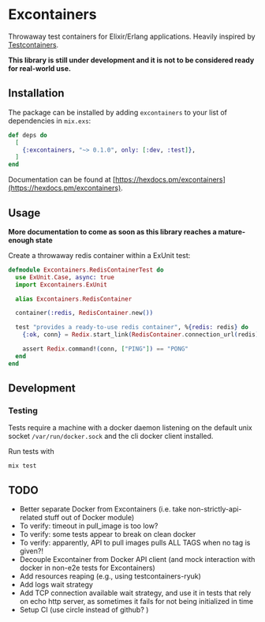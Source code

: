 # Excontainers

Throwaway test containers for Elixir/Erlang applications.
Heavily inspired by [Testcontainers](https://www.testcontainers.org/).

**This library is still under development and it is not to be considered ready for real-world use.**

## Installation

The package can be installed by adding `excontainers` to your list of dependencies in `mix.exs`:

```elixir
def deps do
  [
    {:excontainers, "~> 0.1.0", only: [:dev, :test]},
  ]
end
```

Documentation can be found at [https://hexdocs.pm/excontainers](https://hexdocs.pm/excontainers).

## Usage

**More documentation to come as soon as this library reaches a mature-enough state**

Create a throwaway redis container within a ExUnit test:

``` elixir
defmodule Excontainers.RedisContainerTest do
  use ExUnit.Case, async: true
  import Excontainers.ExUnit

  alias Excontainers.RedisContainer

  container(:redis, RedisContainer.new())

  test "provides a ready-to-use redis container", %{redis: redis} do
    {:ok, conn} = Redix.start_link(RedisContainer.connection_url(redis))

    assert Redix.command!(conn, ["PING"]) == "PONG"
  end
end
```

## Development

### Testing

Tests require a machine with a docker daemon listening on the default unix socket `/var/run/docker.sock` and the cli docker client installed.

Run tests with

```
mix test
```

## TODO

* Better separate Docker from Excontainers (i.e. take non-strictly-api-related stuff out of Docker module)
* To verify: timeout in pull_image is too low?
* To verify: some tests appear to break on clean docker
* To verify: apparently, API to pull images pulls ALL TAGS when no tag is given?!
* Decouple Excontainer from Docker API client (and mock interaction with docker in non-e2e tests for Excontainers)
* Add resources reaping (e.g., using testcontainers-ryuk)
* Add logs wait strategy
* Add TCP connection available wait strategy, and use it in tests that rely on echo http server, as sometimes it fails for not being initialized in time
* Setup CI (use circle instead of github? )

